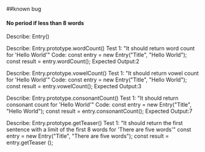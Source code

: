 ##known bug
#### No period if less than 8 words
Describe: Entry()

Describe: Entry.prototype.wordCount()
Test 1: "It should return word count for 'Hello World'"
Code: const entry = new Entry("Title", "Hello World"); const result = entry.wordCount();
Expected Output:2

Describe: Entry.prototype.vowelCount()
Test 1: "It should return vowel count for 'Hello World'"
Code: const entry = new Entry("Title", "Hello World"); const result = entry.vowelCount();
Expected Output:3

Describe: Entry.prototype.consonantCount()
Test 1: "It should return consonant count for 'Hello World'"
Code: const entry = new Entry("Title", "Hello World"); const result = entry.consonantCount();
Expected Output:7

Describe: Entry.prototype.getTeaser()
Test 1: "It should return the first sentence with a limit of the first 8 words for 'There are five words'"
const entry = new Entry("Title", "There are five words"); const result = entry.getTeaser ();
